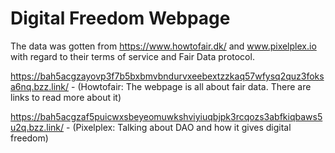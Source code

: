 # Digital Freedom Webpage

The data was gotten from https://www.howtofair.dk/ and www.pixelplex.io with regard to their terms of service and Fair Data protocol.

https://bah5acgzayovp3f7b5bxbmvbndurvxeebextzzkaq57wfysq2quz3foksa6nq.bzz.link/   -   (Howtofair: The webpage is all about fair data. There are links to read more about it)

https://bah5acgzaf5puicwxsbeyeomuwkshviyiuqbjpk3rcqozs3abfkiqbaws5u2q.bzz.link/    -   (Pixelplex: Talking about DAO and how it gives digital freedom)
